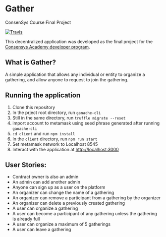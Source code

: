 # Gather

ConsenSys Course Final Project

[![Travis](https://travis-ci.org/dev-bootcamp-2019/final-project-elshaek.svg?branch=master)](https://travis-ci.org/dev-bootcamp-2019/final-project-elshaek)

This decentralized application was developed as the final project for the [Consensys Academy developer program](https://consensys.net/academy/).

## What is Gather?

A simple application that allows any individual or entity to organize a gathering, and allow anyone to request to join the gathering.

## Running the application
1. Clone this repository
2. In the prject root directory, run `ganache-cli`
3. Still in the same directory, run `truffle migrate --reset`
4. import account to metamask using seed phrase generated after running `ganache-cli`
5. `cd client` and run `npm install`
6. In the `client` directory, run `npm run start`
7. Set metamask network to Localhost 8545
8. Interact with the application at [http://localhost:3000](http://localhost:3000)

## User Stories:
- Contract owner is also an admin
- An admin can add another admin
- Anyone can sign up as a user on the platform
- An organizer can change the name of a gathering
- An organizer can remove a participant from a gathering by the organizer
- An organizer can delete a previously created gathering
- A user can organize a gathering
- A user can become a participant of any gathering unless the gathering is already full
- A user can organize a maximum of 5 gatherings
- A user can leave a gathering
